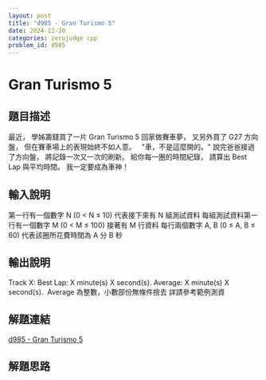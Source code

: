 ```yaml
---
layout: post
title: "d985 - Gran Turismo 5"
date: 2024-12-20
categories: zerojudge cpp
problem_id: d985
---
```


# Gran Turismo 5

## 題目描述

最近， 學姊籌錢買了一片 Gran Turismo 5 回家做賽車夢， 又另外買了 G27 方向盤， 但在賽車場上的表現始終不如人意。   "車，不是這麼開的。" 說完爸爸接過了方向盤， 將記錄一次又一次的刷新。 給你每一圈的時間紀錄， 請算出 Best Lap 與平均時間。 我一定要成為車神！

## 輸入說明

第一行有一個數字 N (0 < N ≤ 10) 代表接下來有 N 組測試資料 每組測試資料第一行有一個數字 M (0 < M ≤ 100) 接著有 M 行資料 每行兩個數字 A, B (0 ≤ A, B ≤ 60) 代表該圈所花費時間為 A 分 B 秒

## 輸出說明

Track X: Best Lap: X minute(s) X second(s). Average: X minute(s) X second(s).  Average 為整數，小數部份無條件捨去 詳請參考範例測資

## 解題連結

[d985 - Gran Turismo 5](https://zerojudge.tw/ShowProblem?problemid=d985)

## 解題思路

